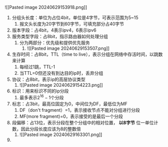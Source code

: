 ![[Pasted image 20240629153918.png]]
1. 分组头长度：单位为占位4bit，单位是4字节，可表示范围为5~15
	1. 报文头长度为20字节到60字节，可填充部分占40字节
2. 版本字段：占4bit，4表示ipv4，6表示ipv6
3. 服务类型字段：占8bit，指示路由器如何处理分组
	1. 分为两部分：优先级和提供优先服务
		1. ![[Pasted image 20240629153507.png]]
4. 生存时间：占8bit，TTL（time to live），表示分组在网络中存活时间，以跳数来计算
	1. 每经过1跳，TTL-1
	2. 当TTL=0但还没有到达目的ip时，丢弃分组
5. 协议：占8bit，表示ip的高层协议类型
	1. ![[Pasted image 20240629154223.png]]
6. 标识：用来标识不同的ip分段
	1. 最多表示$2^{16}-1$个分段
7. 标志：占3bit，最高位固定为0，中间位为DF，最低位为MF
	1. DF（don't fragment）=1，表示接收节点不能对分组进行分段
	2. MF(more fragment)=0，表示接受的是最后一个分段
8. 段偏移：占13位，表示分段在整个分组中的相对位置， __以8字节__ 位一单位计数，因此分段长度应该为8的整数倍
	1. ![[Pasted image 20240629163301.png]]
9. 

